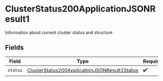 # ClusterStatus200ApplicationJSONResult1

Information about current cluster status and structure


## Fields

| Field                                                                                                                   | Type                                                                                                                    | Required                                                                                                                | Description                                                                                                             |
| ----------------------------------------------------------------------------------------------------------------------- | ----------------------------------------------------------------------------------------------------------------------- | ----------------------------------------------------------------------------------------------------------------------- | ----------------------------------------------------------------------------------------------------------------------- |
| `status`                                                                                                                | [ClusterStatus200ApplicationJSONResult1Status](../../models/operations/clusterstatus200applicationjsonresult1status.md) | :heavy_check_mark:                                                                                                      | N/A                                                                                                                     |